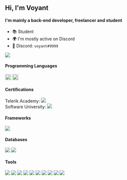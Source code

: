 ## Hi, I'm Voyant

#### I'm mainly a back-end developer, freelancer and student

- 📚 Student
- 🌍 I'm mostly active on Discord
- 🎫 Discord: `voyant#9999`

![](https://komarev.com/ghpvc/?username=voyantt&color=blueviolet)

#### Programming Languages
<code><img height="20" src="https://skillicons.dev/icons?i=js"></code>
<code><img height="20" src="https://skillicons.dev/icons?i=ts"></code>

#### Certifications
Telerik Academy: ![](https://img.shields.io/static/v1?message=JavaScript&color=F7DF1E&labelColor=F7DF1E&logo=javascript&logoColor=000&label=)  
Software University: ![](https://img.shields.io/static/v1?message=AWS&color=e69500&labelColor=e69500&logo=amazon-aws&logoColor=FFFD&label=)

#### Frameworks
![](https://img.shields.io/static/v1?message=React&color=61DAFB&labelColor=61DAFB&logo=react&logoColor=000&label=)

#### Databases
![](https://img.shields.io/static/v1?message=MySQL&color=4479A1&labelColor=4479A1&logo=mysql&logoColor=FFF&label=)
![](https://img.shields.io/static/v1?message=MongoDB&color=47A248&labelColor=47A248&logo=mongodb&logoColor=FFF&label=)

#### Tools
![](https://img.shields.io/static/v1?message=Next%20JS&color=000&labelColor=000&logo=next.js&logoColor=FFF&label=)
![](https://img.shields.io/static/v1?message=React&color=61DBFB&labelColor=61DBFB&logo=react&logoColor=000&label=)
![](https://img.shields.io/static/v1?message=Socket.IO&color=000&labelColor=000&logo=socket.io&logoColor=fff&label=)
![](https://img.shields.io/static/v1?message=Node.js&color=339933&labelColor=339933&logo=Node.js&logoColor=FFF&label=)
![](https://img.shields.io/static/v1?message=NPM&color=CB3837&labelColor=CB3837&logo=NPM&logoColor=FFF&label=)
![](https://img.shields.io/static/v1?message=Yarn%20pkg&color=2C8EBB&labelColor=2C8EBB&logo=yarn&logoColor=FFF&label=")
![](https://img.shields.io/static/v1?message=WebRTC&color=333333&labelColor=333333&logo=webrtc&logoColor=FFF&label=)
![](https://img.shields.io/static/v1?message=Azure&color=0089D6&labelColor=0089D6&logo=microsoft-azure&logoColor=FFF&label=)
![](https://img.shields.io/static/v1?message=AWS&color=e69500&labelColor=e69500&logo=amazon-aws&logoColor=FFFD&label=)
![](https://img.shields.io/static/v1?message=VS%20Code&color=007ACC&labelColor=007ACC&logo=visual-studio-code&logoColor=FFF&label=)

